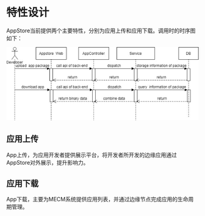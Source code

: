 特性设计
======================
AppStore当前提供两个主要特性，分别为应用上传和应用下载。调用时的时序图如下：

![](/uploads/images/2020/0910/155612_fa4e8566_7786397.jpeg "appstore.jpg")

## 应用上传
App上传，为应用开发者提供展示平台，将开发者所开发的边缘应用通过AppStore对外展示，提升影响力。

## 应用下载
App下载，主要为MECM系统提供应用列表，并通过边缘节点完成应用的生命周期管理。


[1]: https://gitee.com/edgegallery/appstore-be "appstore-be"
[2]: https://gitee.com/edgegallery/appstore-fe "appstore-fe"